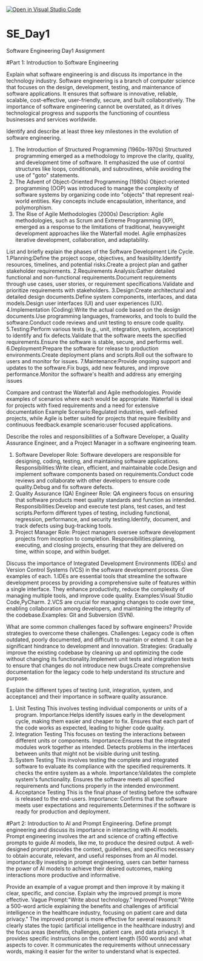 [![Open in Visual Studio Code](https://classroom.github.com/assets/open-in-vscode-2e0aaae1b6195c2367325f4f02e2d04e9abb55f0b24a779b69b11b9e10269abc.svg)](https://classroom.github.com/online_ide?assignment_repo_id=18387684&assignment_repo_type=AssignmentRepo)
# SE_Day1
Software Engineering Day1 Assignment

#Part 1: Introduction to Software Engineering

Explain what software engineering is and discuss its importance in the technology industry.
Software engineering is a branch of computer science that focuses on the design, development, testing, and maintenance of software applications.
It ensures that software is innovative, reliable, scalable, cost-effective, user-friendly, secure, and built collaboratively. The importance of software engineering cannot be overstated, as it drives technological progress and supports the functioning of countless businesses and services worldwide.

Identify and describe at least three key milestones in the evolution of software engineering.
1. The Introduction of Structured Programming (1960s-1970s)
 Structured programming emerged as a methodology to improve the clarity, quality, and development time of software. It emphasized the use of control structures like loops, conditionals, and subroutines, while avoiding the use of "goto" statements.
2. The Advent of Object-Oriented Programming (1980s)
 Object-oriented programming (OOP) was introduced to manage the complexity of software systems by organizing code into "objects" that represent real-world entities. Key concepts include encapsulation, inheritance, and polymorphism.
3. The Rise of Agile Methodologies (2000s)
Description: Agile methodologies, such as Scrum and Extreme Programming (XP), emerged as a response to the limitations of traditional, heavyweight development approaches like the Waterfall model. Agile emphasizes iterative development, collaboration, and adaptability.

List and briefly explain the phases of the Software Development Life Cycle.
1.Planning:Define the project scope, objectives, and feasibility.Identify resources, timelines, and potential risks.Create a project plan and gather stakeholder requirements.
2.Requirements Analysis:Gather detailed functional and non-functional requirements.Document requirements through use cases, user stories, or requirement specifications.Validate and prioritize requirements with stakeholders.
3.Design:Create architectural and detailed design documents.Define system components, interfaces, and data models.Design user interfaces (UI) and user experiences (UX).
4.Implementation (Coding):Write the actual code based on the design documents.Use programming languages, frameworks, and tools to build the software.Conduct code reviews and unit testing to ensure code quality.
5.Testing:Perform various tests (e.g., unit, integration, system, acceptance) to identify and fix defects.Validate that the software meets the specified requirements.Ensure the software is stable, secure, and performs well.
6.Deployment:Prepare the software for release to production environments.Create deployment plans and scripts.Roll out the software to users and monitor for issues.
7.Maintenance:Provide ongoing support and updates to the software.Fix bugs, add new features, and improve performance.Monitor the software's health and address any emerging issues

Compare and contrast the Waterfall and Agile methodologies. Provide examples of scenarios where each would be appropriate.
Waterfall is ideal for projects with fixed requirements and a need for extensive documentation Example Scenario:Regulated industries, well-defined projects, while Agile is better suited for projects that require flexibility and continuous feedback.example scenario:user focused applications.

Describe the roles and responsibilities of a Software Developer, a Quality Assurance Engineer, and a Project Manager in a software engineering team.

1. Software Developer
Role: Software developers are responsible for designing, coding, testing, and maintaining software applications.
Responsibilities:Write clean, efficient, and maintainable code.Design and implement software components based on requirements.Conduct code reviews and collaborate with other developers to ensure code quality.Debug and fix software defects.
2. Quality Assurance (QA) Engineer
Role: QA engineers focus on ensuring that software products meet quality standards and function as intended.
Responsibilities:Develop and execute test plans, test cases, and test scripts.Perform different types of testing, including functional, regression, performance, and security testing.Identify, document, and track defects using bug-tracking tools.
3. Project Manager
Role: Project managers oversee software development projects from inception to completion.
Responsibilities:planning, executing, and closing projects, ensuring that they are delivered on time, within scope, and within budget.

Discuss the importance of Integrated Development Environments (IDEs) and Version Control Systems (VCS) in the software development process. Give examples of each.
1.IDEs are essential tools that streamline the software development process by providing a comprehensive suite of features within a single interface. They enhance productivity, reduce the complexity of managing multiple tools, and improve code quality. Examples:Visual Studio Code,PyCharm.
2.VCS are crucial for managing changes to code over time, enabling collaboration among developers, and maintaining the integrity of the codebase.Examples: Git and Subversion (SVN).

What are some common challenges faced by software engineers? Provide strategies to overcome these challenges.
 Challenges: Legacy code is often outdated, poorly documented, and difficult to maintain or extend. It can be a significant hindrance to development and innovation.
 Strategies: Gradually improve the existing codebase by cleaning up and optimizing the code without changing its functionality.Implement unit tests and integration tests to ensure that changes do not introduce new bugs.Create comprehensive documentation for the legacy code to help understand its structure and purpose.

Explain the different types of testing (unit, integration, system, and acceptance) and their importance in software quality assurance.
1. Unit Testing
  This involves testing individual components or units of a program.
Importance:Helps identify issues early in the development cycle, making them easier and cheaper to fix.
Ensures that each part of the code works as expected, leading to higher code quality.
2. Integration Testing
This focuses on testing the interactions between different units or components. 
Importance:Ensures that the integrated modules work together as intended. Detects problems in the interfaces between units that might not be visible during unit testing.
3. System Testing
 This involves testing the complete and integrated software to evaluate its compliance with the specified requirements. It checks the entire system as a whole.
Importance:Validates the complete system's functionality. Ensures the software meets all specified requirements and functions properly in the intended environment.
4. Acceptance Testing
 This is the final phase of testing before the software is released to the end-users. 
Importance: Confirms that the software meets user expectations and requirements.Determines if the software is ready for production and deployment.

#Part 2: Introduction to AI and Prompt Engineering.
Define prompt engineering and discuss its importance in interacting with AI models.
Prompt engineering involves the art and science of crafting effective prompts to guide AI models, like me, to produce the desired output. A well-designed prompt provides the context, guidelines, and specifics necessary to obtain accurate, relevant, and useful responses from an AI model.
importance:By investing in prompt engineering, users can better harness the power of AI models to achieve their desired outcomes, making interactions more productive and informative.

Provide an example of a vague prompt and then improve it by making it clear, specific, and concise. Explain why the improved prompt is more effective.
Vague Prompt:"Write about technology."
Improved Prompt:"Write a 500-word article explaining the benefits and challenges of artificial intelligence in the healthcare industry, focusing on patient care and data privacy."
The improved prompt is more effective for several reasons:It clearly states the topic (artificial intelligence in the healthcare industry) and the focus areas (benefits, challenges, patient care, and data privacy).
 It provides specific instructions on the content length (500 words) and what aspects to cover.
 It communicates the requirements without unnecessary words, making it easier for the writer to understand what is expected.
 
